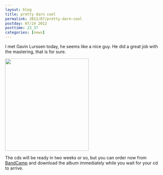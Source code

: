 ```yaml
---
layout: blog
title: pretty darn cool
permalink: 2012/07/pretty-darn-cool
postday: 07/24 2012
posttime: 23_37
categories: [news]
---
```


I met Gavin Lurssen today, he seems like a nice guy. He did a great job with the mastering, that is for sure.

<a href="http://blog.kristeraxel.com/wp-content/uploads/2012/07/IMG_1415.jpg"><img src="http://blog.kristeraxel.com/wp-content/uploads/2012/07/IMG_1415-272x300.jpg" alt="" title="IMG_1415" width="272" height="300" class="aligncenter size-medium wp-image-1967" /></a>

The cds will be ready in two weeks or so, but you can order now from <a href="http://axelradio.com/album/sky-meet-sea" title="kristeraxel on band camp">BandCamp</a> and download the album immediately while you wait for your cd to arrive.
